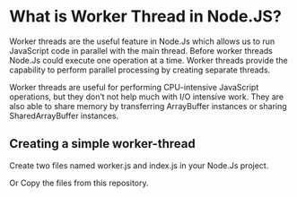 # What is Worker Thread in Node.JS?

Worker threads are the useful feature in Node.Js which allows us to run JavaScript code in parallel with the main thread. Before worker threads Node.Js could execute one operation at a time. Worker threads provide the capability to perform parallel processing by creating separate threads.

Worker threads are useful for performing CPU-intensive JavaScript operations, but they don’t not help much with I/O intensive work. They are also able to share memory by transferring ArrayBuffer instances or sharing SharedArrayBuffer instances.

## Creating a simple worker-thread
 
 Create two files named worker.js and index.js in your Node.Js project.

 Or Copy the files from this repository.